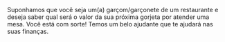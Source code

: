 Suponhamos que você seja um(a) garçom/garçonete de um restaurante e deseja saber qual será o valor da sua próxima gorjeta por atender uma mesa. Você está com sorte! Temos um belo ajudante que te ajudará nas suas finanças.
